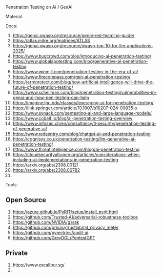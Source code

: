 Penetration Testing on AI / GenAI

Material

Docs:
1) https://genai.owasp.org/resource/genai-red-teaming-guide/
2) https://atlas.mitre.org/matrices/ATLAS
3) https://genai.owasp.org/resource/owasp-top-10-for-llm-applications-2025/
4) https://www.bugcrowd.com/blog/introducing-ai-penetration-testing/
5) https://www.globalapptesting.com/blog/generative-ai-penetration-testing
6) https://www.winmill.com/penetration-testing-in-the-era-of-ai/
7) https://www.firecompass.com/gen-ai-penetration-testing/
8) https://ermprotect.com/blog/how-artificial-intelligence-will-drive-the-future-of-penetration-testing/
9) https://www.schellman.com/blog/penetration-testing/vulnerabilities-in-genai-and-how-pen-testing-can-help
10) https://imagine.jhu.edu/classes/leveraging-ai-for-penetration-testing/
11) https://link.springer.com/article/10.1007/s10207-024-00835-x
12) https://www.synack.com/pentesting-ai-and-large-language-models/
13) https://www.cobalt.io/blog/ai-penetration-testing-overview
14) https://www.infosec.ch/en/consultancy/it-security/penetration-testing-of-generative-ai/
15) https://www.redsentry.com/blog/chatgpt-ai-and-penetration-testing
16) https://cognisys.co.uk/penetration-testing/llm-generative-ai-penetration-testing/
17) https://www.threatintelligence.com/blog/ai-penetration-testing
18) https://cloudsecurityalliance.org/articles/considerations-when-including-ai-implementations-in-penetration-testing
19) https://arxiv.org/abs/2308.00121
20) https://arxiv.org/abs/2308.06782
21) 

Tools:

## Open Source ##
1) https://azure.github.io/PyRIT/setup/install_pyrit.html
2) https://github.com/Trusted-AI/adversarial-robustness-toolbox
3) https://github.com/NVIDIA/garak
4) https://github.com/privacytrustlab/ml_privacy_meter
5) https://github.com/pymetrics/audit-ai
6) https://github.com/GreyDGL/PentestGPT

## Private ##
1) https://www.excalibur.sg/
2) 

